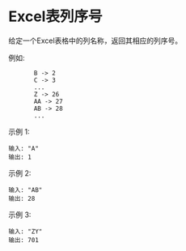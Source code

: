 #  Excel表列序号
给定一个Excel表格中的列名称，返回其相应的列序号。

例如:
```    A -> 1
       B -> 2
       C -> 3
       ...
       Z -> 26
       AA -> 27
       AB -> 28 
       ...
```

示例 1:
```
输入: "A"
输出: 1
```
示例 2:

```
输入: "AB"
输出: 28
```
示例 3:
```
输入: "ZY"
输出: 701
```
